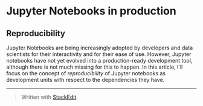 # Jupyter Notebooks in production
## Reproducibility


Jupyter Notebooks are being increasingly adopted by developers and data scientists for their interactivity and for their ease of use. However, Jupyter notebooks have not yet evolved into a production-ready development tool, although there is not much missing for this to happen. In this article, I'll focus on the concept of *reproducibility* of Jupyter notebooks as development units with respect to the dependencies they have.

---


<blockquote>
<p>Written with <a href="https://stackedit.io/">StackEdit</a>.</p>
</blockquote>

